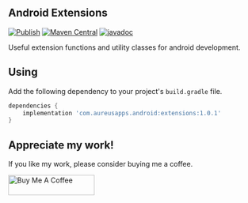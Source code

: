 ## Android Extensions

[![Publish](https://github.com/UdaraWanasinghe/android-extensions/actions/workflows/publish.yml/badge.svg)](https://github.com/UdaraWanasinghe/android-extensions/actions/workflows/publish.yml)
[![Maven Central](https://img.shields.io/maven-central/v/com.aureusapps.android/extensions)](https://central.sonatype.com/artifact/com.aureusapps.android/extensions/1.0.1)
[![javadoc](https://javadoc.io/badge2/com.aureusapps.android/extensions/javadoc.svg)](https://javadoc.io/doc/com.aureusapps.android/extensions)

Useful extension functions and utility classes for android development.

## Using

Add the following dependency to your project's `build.gradle` file.

```groovy
dependencies {
    implementation 'com.aureusapps.android:extensions:1.0.1'
}
```

## Appreciate my work!

If you like my work, please consider buying me a coffee.

<a href="https://www.buymeacoffee.com/udarawanasinghe" target="_blank"><img src="https://cdn.buymeacoffee.com/buttons/default-orange.png" alt="Buy Me A Coffee" height="41" width="174"></a>